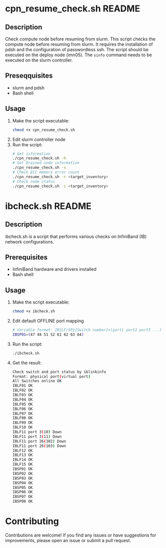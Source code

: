 # cpn_resume_check.sh README

## Description
 Check compute node before resuming from slurm.
 This script checks the compute node before resuming from slurm. It requires the installation of pdsh and the configuration of passwordless ssh. 
 The script should be executed on the deploy node (imn05). The `sinfo` command needs to be executed on the slurm controller.

## Preseqquisites
- slurm and pdsh
- Bash shell

## Usage
1. Make the script executable:
    ```bash
    chmod +x cpn_resume_check.sh
    ```
2. Edit slurm controller node
3. Run the script:
    ``` bash
    # Get information
    ./cpn_resume_check.sh -h
    # Get Drained node information
    ./cpn_resume_check.sh -s
    # Check ECC memory error count
    ./cpn_resume_check.sh -r <target_inventory>
    # Check node status
    ./cpn_resume_check.sh -i <target_inventory>
    ```
# ibcheck.sh README

## Description
ibcheck.sh is a script that performs various checks on InfiniBand (IB) network configurations.

## Prerequisites
- InfiniBand hardware and drivers installed
- Bash shell

## Usage

1. Make the script executable:
    ```bash
    chmod +x ibcheck.sh
    ```
2. Edit default OFFLINE port mapping
    ```bash
    # Variable format: IB{LF/SP}{Switch number}=(port1 port2 port3 ...)
    IBSP01=(47 48 51 52 61 62 63 64)
    ```
3. Run the script:
    ```bash
    ./ibcheck.sh
    ```
4. Get the result:
    ```bash
    Check switch and port status by iblinkinfo
    Format: physical port(virtual port)
    All Switches online OK
    IBLF01 OK
    IBLF02 OK
    IBLF03 OK
    IBLF04 OK
    IBLF05 OK
    IBLF06 OK
    IBLF07 OK
    IBLF08 OK
    IBLF09 OK
    IBLF10 OK
    IBLF11 port 3(10) Down
    IBLF11 port 3(11) Down
    IBLF11 port 26(102) Down
    IBLF11 port 26(103) Down
    IBLF12 OK
    IBLF13 OK
    IBLF14 OK
    IBLF15 OK
    IBSP01 OK
    IBSP02 OK
    IBSP03 OK
    IBSP04 OK
    IBSP05 OK
    IBSP06 OK
    IBSP07 OK
    IBSP08 OK
    ```


# Contributing
Contributions are welcome! If you find any issues or have suggestions for improvements, please open an issue or submit a pull request.